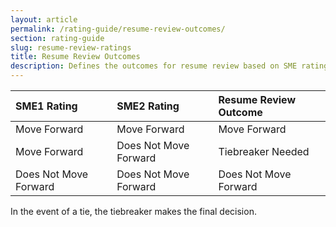 ```yaml
---
layout: article
permalink: /rating-guide/resume-review-outcomes/
section: rating-guide
slug: resume-review-ratings
title: Resume Review Outcomes
description: Defines the outcomes for resume review based on SME ratings.
---
```


| SME1 Rating | SME2 Rating | Resume Review Outcome |
| :--- | :--- | :--- |
| Move Forward | Move Forward | Move Forward |
| Move Forward | Does Not Move Forward | Tiebreaker Needed |
| Does Not Move Forward | Does Not Move Forward | Does Not Move Forward |

In the event of a tie, the tiebreaker makes the final decision.
